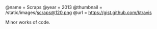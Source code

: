 @name = Scraps
@year = 2013
@thumbnail = /static/images/scraps@120.png
@url = https://gist.github.com/ktravis

Minor works of code.

